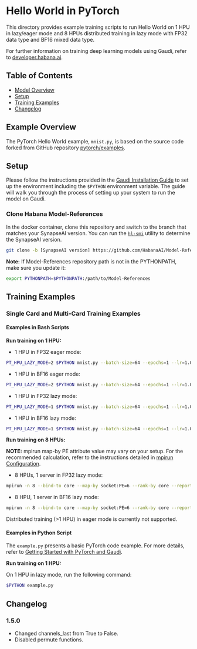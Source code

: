 
# Hello World in PyTorch 

This directory provides example training scripts to run Hello World on 1 HPU in lazy/eager mode and 8 HPUs distributed training in lazy mode with FP32 data type and BF16 mixed data type.

For further information on training deep learning models using Gaudi, refer to [developer.habana.ai](https://developer.habana.ai/resources/).

## Table of Contents

* [Model Overview](#model-overview)
* [Setup](#setup)
* [Training Examples](#training-examples)
* [Changelog](#changelog)

## Example Overview

The PyTorch Hello World example, `mnist.py`, is based on the source code forked from GitHub repository
[pytorch/examples](https://github.com/pytorch/examples/tree/master/mnist).

## Setup

Please follow the instructions provided in the [Gaudi Installation Guide](https://docs.habana.ai/en/latest/Installation_Guide/GAUDI_Installation_Guide.html) to set up the environment including the `$PYTHON` environment variable. The guide will walk you through the process of setting up your system to run the model on Gaudi.

### Clone Habana Model-References

In the docker container, clone this repository and switch to the branch that matches your SynapseAI version. You can run the [`hl-smi`](https://docs.habana.ai/en/latest/Management_and_Monitoring/System_Management_Tools_Guide/System_Management_Tools.html#hl-smi-utility-options) utility to determine the SynapseAI version.

```bash
git clone -b [SynapseAI version] https://github.com/HabanaAI/Model-References /path/to/Model-References
```

**Note:** If Model-References repository path is not in the PYTHONPATH, make sure you update it:
```bash
export PYTHONPATH=$PYTHONPATH:/path/to/Model-References
```

## Training Examples

### Single Card and Multi-Card Training Examples 

#### Examples in Bash Scripts 

**Run training on 1 HPU:**

- 1 HPU in FP32 eager mode:

```bash
PT_HPU_LAZY_MODE=2 $PYTHON mnist.py --batch-size=64 --epochs=1 --lr=1.0 --gamma=0.7 --hpu
```

- 1 HPU in BF16 eager mode:

```bash
PT_HPU_LAZY_MODE=2 $PYTHON mnist.py --batch-size=64 --epochs=1 --lr=1.0 --gamma=0.7 --autocast 
```

- 1 HPU in FP32 lazy mode:

```bash
PT_HPU_LAZY_MODE=1 $PYTHON mnist.py --batch-size=64 --epochs=1 --lr=1.0 --gamma=0.7 --hpu
```

- 1 HPU in BF16 lazy mode:

```bash
PT_HPU_LAZY_MODE=1 $PYTHON mnist.py --batch-size=64 --epochs=1 --lr=1.0 --gamma=0.7 --hpu --autocast
```

**Run training on 8 HPUs:**

**NOTE:** mpirun map-by PE attribute value may vary on your setup. For the recommended calculation, refer to the instructions detailed in [mpirun Configuration](https://docs.habana.ai/en/latest/TensorFlow/Tensorflow_Scaling_Guide/Horovod_Scaling/index.html#mpirun-configuration).



- 8 HPUs, 1 server in FP32 lazy mode:

```bash
mpirun -n 8 --bind-to core --map-by socket:PE=6 --rank-by core --report-bindings --allow-run-as-root -x PT_HPU_LAZY_MODE=1 $PYTHON mnist.py --batch-size=64 --epochs=1 --lr=1.0 --gamma=0.7 --hpu
```

- 8 HPU, 1 server in BF16 lazy mode:

```bash
mpirun -n 8 --bind-to core --map-by socket:PE=6 --rank-by core --report-bindings --allow-run-as-root -x PT_HPU_LAZY_MODE=1 $PYTHON mnist.py --batch-size=64 --epochs=1 --lr=1.0 --gamma=0.7 --hpu --autocast
```

Distributed training (>1 HPU) in eager mode is currently not supported.

#### Examples in Python Script

The `example.py` presents a basic PyTorch code example. For more details, refer to [Getting Started with PyTorch and Gaudi](https://docs.habana.ai/en/latest/PyTorch/Getting_Started_with_PyTorch_and_Gaudi/Getting_Started_with_PyTorch.html).

**Run training on 1 HPU:**

On 1 HPU in lazy mode, run the following command:

```bash
$PYTHON example.py
```

## Changelog

### 1.5.0
 - Changed channels_last from True to False.
 - Disabled permute functions.
